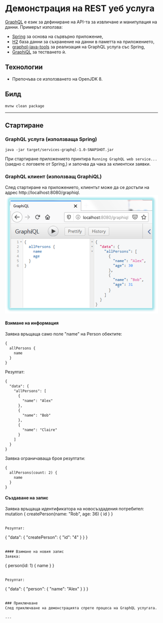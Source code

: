 ﻿# Демонстрация на REST уеб услуга

[GraphQL](https://en.wikipedia.org/wiki/GraphQL) е език за дефиниране на API-та за извличане и манипулация на данни. Примерът използва:
- [Spring](https://en.wikipedia.org/wiki/Spring_Framework) за основа на сървърно приложение, 
- [H2](https://www.h2database.com/html/main.html) база данни за съхранение на данни в паметта на приложението, 
- [graphql-java-tools](https://mvnrepository.com/artifact/com.graphql-java/graphql-java-tools) за реализация на GraphQL услуга със Spring,
- [GraphiQL](https://github.com/graphql/graphiql) за тестването ѝ.

## Технологии
- Препочъва се използването на OpenJDK 8.

## Билд
```
mvnw clean package
```

---

## Стартиране

### GraphQL услуга (използваща Spring)
```
java -jar target/services-graphql-1.0-SNAPSHOT.jar
```
При стартиране приложението принтира `Running GraphQL web service...` (заедно с логовете от Spring,) и започва да чака за клиентски заявки. 


### GraphQL клиент (използващ GraphiQL)
След стартиране на приложението, клиентът може да се достъпи на адрес http://localhost:8080/graphiql. 
<img src="graphiql.png" width="800" />

#### Взимане на информация
Заявка връщаща само поле "name" на Person обектите:
```
{ 
  allPersons { 
    name 
  } 
}
```

Резултат:
```
{
  "data": {
    "allPersons": [
      {
        "name": "Alex"
      },
      {
        "name": "Bob"
      },
      {
        "name": "Claire"
      }
    ]
  }
}
```

Заявка ограничаваща броя резултати:
```
{ 
  allPersons(count: 2) { 
    name 
  } 
}
```

#### Създаване на запис
Заявка връщаща идентификатора на новосъздадения потребител:
mutation {
  createPerson(name: "Rob", age: 36) {
    id
  }
}
```

Резултат:
```
{
  "data": {
    "createPerson": {
      "id": "4"
    }
  }
}
```

#### Взимане на новия запис
Заявка:
```
{ 
  person(id: 1) { 
    name 
  } 
}
```

Резултат:
```
{
  "data": {
    "person": {
      "name": "Alex"
    }
  }
}
```

### Приключване
След приключване на демонстрацията спрете процеса на GraphQL услугата.

---
